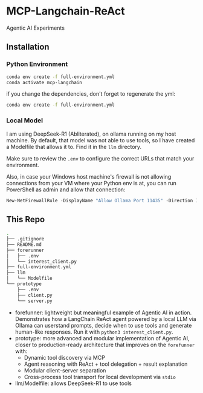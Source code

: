 # MCP-Langchain-ReAct

Agentic AI Experiments

## Installation

### Python Environment

```bash
conda env create -f full-environment.yml
conda activate mcp-langchain
```

if you change the dependencies, don't forget to regenerate the yml:

```bash
conda env create -f full-environment.yml
```

### Local Model

I am using DeepSeek-R1 (Abliterated),
on ollama running on my host machine.
By default, that model was not able to use tools,
so I have created a Modelfile that allows it to.
Find it in the `llm` directory.

Make sure to review the `.env` to configure the correct URLs that
match your environment.

Also, in case your Windows host machine's firewall is not allowing
connections from your VM where your Python env is at, you can run
PowerShell as admin and allow that connection:

```powershell
New-NetFirewallRule -DisplayName "Allow Ollama Port 11435" -Direction Inbound -Action Allow -Protocol TCP -LocalPort 11435
```

## This Repo

```bash
.
├── .gitignore
├── README.md
├── forerunner
│   ├── .env
│   └── interest_client.py
├── full-environment.yml
├── llm
│   └── Modelfile
└── prototype
    ├── .env
    ├── client.py
    └── server.py
```

- forefunner: lightweight but meaningful example of Agentic AI in action.
Demonstrates how a LangChain ReAct agent powered by a local LLM via Ollama can userstand prompts, decide when to use tools and generate human-like responses.
Run it with `python3 interest_client.py`.
- prototype: more advanced and modular implementation of Agentic AI, closer to production-ready architecture that improves on the `forefunner` with:
    - Dynamic tool discovery via MCP
    - Agent reasoning with ReAct + tool delegation + result explanation
    - Modular client-server separation
    - Cross-process tool transport for local development via `stdio`
- llm/Modelfile: allows DeepSeek-R1 to use tools

